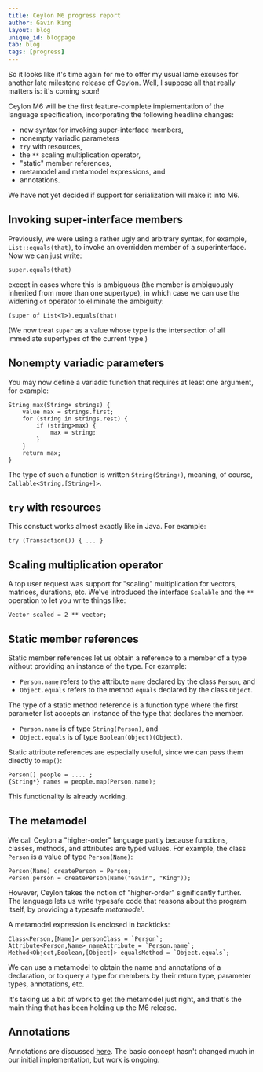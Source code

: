 ```yaml
---
title: Ceylon M6 progress report
author: Gavin King
layout: blog
unique_id: blogpage
tab: blog
tags: [progress]
---
```

So it looks like it's time again for me to offer my usual 
lame excuses for another late milestone release of Ceylon.
Well, I suppose all that really matters is: it's coming 
soon!

Ceylon M6 will be the first feature-complete implementation
of the language specification, incorporating the following 
headline changes:

- new syntax for invoking super-interface members,
- nonempty variadic parameters
- `try` with resources,
- the `**` scaling multiplication operator,
- "static" member references,
- metamodel and metamodel expressions, and
- annotations.

We have not yet decided if support for serialization will
make it into M6.

Invoking super-interface members
--------------------------------

Previously, we were using a rather ugly and arbitrary 
syntax, for example, `List::equals(that)`, to invoke an 
overridden member of a superinterface. Now we can just
write: 

<!-- try: -->
    super.equals(that)

except in cases where this is ambiguous (the member is 
ambiguously inherited from more than one supertype), in 
which case we can use the widening `of` operator to 
eliminate the ambiguity:

<!-- try: -->
    (super of List<T>).equals(that)

(We now treat `super` as a value whose type is the 
intersection of all immediate supertypes of the current 
type.)

Nonempty variadic parameters
----------------------------

You may now define a variadic function that requires at
least one argument, for example:

<!-- try: -->
    String max(String+ strings) {
        value max = strings.first;
        for (string in strings.rest) {
            if (string>max) {
                max = string;
            }
        }
        return max;
    }

The type of such a function is written `String(String+)`,
meaning, of course, `Callable<String,[String+]>`.

`try` with resources
--------------------

This constuct works almost exactly like in Java. For 
example:

<!-- try: -->
    try (Transaction()) { ... }

Scaling multiplication operator
-------------------------------

A top user request was support for "scaling" multiplication
for vectors, matrices, durations, etc. We've introduced the
interface `Scalable` and the `**` operation to let you write
things like:

<!-- try: -->
    Vector scaled = 2 ** vector;

Static member references
------------------------

Static member references let us obtain a reference to a
member of a type without providing an instance of the
type. For example:

- `Person.name` refers to the attribute `name` declared
  by the class `Person`, and
- `Object.equals` refers to the method `equals` declared
  by the class `Object`.

The type of a static method reference is a function type
where the first parameter list accepts an instance of
the type that declares the member.

- `Person.name` is of type `String(Person)`, and
- `Object.equals` is of type `Boolean(Object)(Object)`.

Static attribute references are especially useful, since
we can pass them directly to `map()`:

<!-- try: -->
    Person[] people = .... ;
    {String*} names = people.map(Person.name);

This functionality is already working.

The metamodel
-------------

We call Ceylon a "higher-order" language partly because 
functions, classes, methods, and attributes are typed 
values. For example, the class `Person` is a value of 
type `Person(Name)`:

<!-- try: -->
    Person(Name) createPerson = Person;
    Person person = createPerson(Name("Gavin", "King"));

However, Ceylon takes the notion of "higher-order" 
significantly further. The language lets us write 
typesafe code that reasons about the program itself, by
providing a typesafe _metamodel_. 

A metamodel expression is enclosed in backticks:

<!-- try: -->
    Class<Person,[Name]> personClass = `Person`;
    Attribute<Person,Name> nameAttribute = `Person.name`;
    Method<Object,Boolean,[Object]> equalsMethod = `Object.equals`;

We can use a metamodel to obtain the name and annotations
of a declaration, or to query a type for members by their
return type, parameter types, annotations, etc.

It's taking us a bit of work to get the metamodel just 
right, and that's the main thing that has been holding 
up the M6 release.

Annotations
-----------

Annotations are discussed [here](/documentation/1.0/tour/annotations/).
The basic concept hasn't changed much in our initial
implementation, but work is ongoing.
